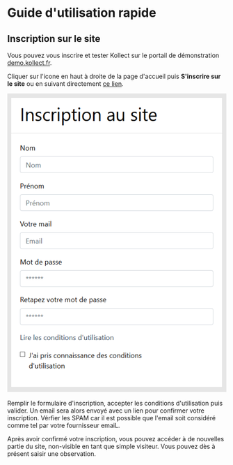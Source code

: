 # Guide d'utilisation rapide
## Inscription sur le site
Vous pouvez vous inscrire et tester Kollect sur le portail de démonstration [demo.kollect.fr](https://demo.kollect.fr). 

Cliquer sur l'icone en haut à droite de la page d'accueil puis **S'inscrire sur le site** ou en suivant directement [ce lien](https://demo.kollect.fr/index.php?module=connexion&action=inscription).

![Firefox 2018 04 17 13 49 02](/uploads/firefox-2018-04-17-13-49-02.png "Firefox 2018 04 17 13 49 02")

Remplir le formulaire d'inscription, accepter les conditions d'utilisation puis valider. Un email sera alors envoyé avec un lien pour confirmer votre inscription. Vérfier les SPAM car il est possible que l'email soit considéré comme tel par votre fournisseur emaiL. 

Après avoir confirmé votre inscription, vous pouvez accéder à de nouvelles partie du site, non-visible en tant que simple visiteur. Vous pouvez dès à présent saisir une observation. 

